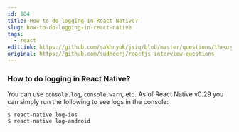 ```yaml
---
id: 184
title: How to do logging in React Native?
slug: how-to-do-logging-in-react-native
tags:
  - react
editLink: https://github.com/sakhnyuk/jsiq/blob/master/questions/theory/react/184.md
original: https://github.com/sudheerj/reactjs-interview-questions
---
```


### How to do logging in React Native?

You can use `console.log`, `console.warn`, etc. As of React Native v0.29 you can simply run the following to see logs in the console:

```
$ react-native log-ios
$ react-native log-android
```